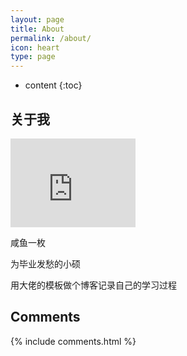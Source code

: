 ```yaml
---
layout: page
title: About
permalink: /about/
icon: heart
type: page
---
```


* content
{:toc}

## 关于我

<iframe src="https://githubbadge.appspot.com/gaohaoyang?s=1" style="border: 0;height: 142px;width: 200px;overflow: hidden;" frameBorder="0"></iframe>

咸鱼一枚

为毕业发愁的小硕

用大佬的模板做个博客记录自己的学习过程

## Comments

{% include comments.html %}
